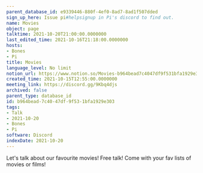 ```yaml
---
parent_database_id: e9339446-880f-4ef0-8ad7-8ad1f507dded
sign_up_here: Issue pi#helpsignup in Pi's discord to find out.
name: Movies
object: page
talktime: 2021-10-20T21:00:00.0000000
last_edited_time: 2021-10-16T21:18:00.0000000
hosts:
- Bones
- Pi
title: Movies
language_level: No limit
notion_url: https://www.notion.so/Movies-b964bead7c4047df9f531bfa1929e303
created_time: 2021-10-15T12:55:00.0000000
meeting_link: https://discord.gg/9Kbq4djs
archived: false
parent_type: database_id
id: b964bead-7c40-47df-9f53-1bfa1929e303
tags:
- Talk
- 2021-10-20
- Bones
- Pi
software: Discord
indexDate: 2021-10-20
---
```


Let's talk about our favourite movies!
Free talk! Come with your fav lists of movies or films!



